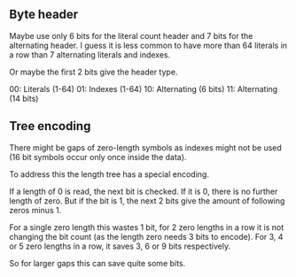 ## Byte header

Maybe use only 6 bits for the literal count header and 7 bits for the alternating header. I guess it is less common to have more than 64 literals in a row than 7 alternating literals and indexes.

Or maybe the first 2 bits give the header type.

00: Literals (1-64)
01: Indexes (1-64)
10: Alternating (6 bits)
11: Alternating (14 bits)

## Tree encoding

There might be gaps of zero-length symbols as indexes might not be used (16 bit symbols occur only once inside the data).

To address this the length tree has a special encoding.

If a length of 0 is read, the next bit is checked. If it is 0, there is no further length of zero. But if the bit is 1, the next 2 bits give the amount of following zeros minus 1.

For a single zero length this wastes 1 bit, for 2 zero lengths in a row it is not changing the bit count (as the length zero needs 3 bits to encode).
For 3, 4 or 5 zero lengths in a row, it saves 3, 6 or 9 bits respectively.

So for larger gaps this can save quite some bits.
